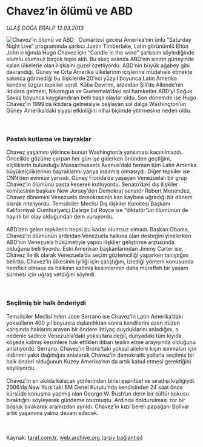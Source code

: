 # Chavez’in ölümü ve ABD

*ULAŞ DOĞA ERALP 12.03.2013*

<div class="yazi"><img align="left" alt="Chavez’in ölümü ve ABD" border="0" src="http://www.taraf.com.tr/fotoraflar/makaleler/chavez-in-olumu-ve-abd_5140_orijinal.jpg" style="border-right-width:10px; border-color:#FFFFFF"/>Cumartesi gecesi Amerika’nin ünlü “Saturday Night Live” programında şarkıcı Justin Timberlake, Latin görünümlü Elton John kılığında Hugo Chavez için “Candle in the wind” şarkısını söylediğinde olumlu olumsuz birçok tepki aldı. Bu skeç aslında ABD’nin sınırın güneyinde kalan ülkelerle olan ilişkisini güzel özetliyordu. ABD’nin büyük ağabey gibi davrandığı, Güney ve Orta Amerika ülkelerinin içişlerine müdahale etmekte sakınca görmediği bu ilişkilerde 20’nci yüzyıl boyunca Latin Amerika kendine özgün tepkiler verdi. Küba Devrimi, ardından Şili’de Allende’nin iktidara gelmesi, Nikaragua ve Guetemala’daki sol hareketler ABD’yi Soğuk Savaş boyunca kaygılandıran belli başlı olaylar oldu. Son dönemde ise Hugo Chavez’in 1999’da iktidara gelmesiyle başlayan sol dalga Washington’un Güney Amerika’daki siyasi etkinliğini nihai biçimde yitirmesine neden oldu.<br/><br/><br/>
<h3>Pastalı kutlama ve bayraklar</h3>Chavez yaşamını yitirince bunun Washington’a yansıması kaçınılmazdı. Öncelikle gözüme çarpan her gün işe giderken önünden geçtiğim, elçiliklerin bulunduğu Massachussets Avenue’daki hemen tüm Latin Amerika büyükelçiliklerinin bayraklarını yarıya indirmiş olmasıydı. Diğer tepkiler ise CNN’den evimize yansıdı. Güney Florida’da yaşayan Venezuelalı bir grup Chavez’in ölümünü pasta keserek kutluyordu. Senato’daki dış ilişkiler komitesinin başkanı New Jersey’den Demokrat senatör Robert Menendez, Chavez dönemini Venezuela demokrasinin kan kaybına uğradığı bir dönem olarak niteliyordu. Temsilciler Meclisi Dış ilişkiler Komitesi Başkanı Kaliforniyalı Cumhuriyetçi Delege Ed Royce ise “diktatör”ün ölümünün de hayırlı bir olay olduğundan dem vuruyordu.<br/><br/>ABD’den gelen tepkilerin hepsi bu kadar olumsuz olmadı. Başkan Obama, Chavez’in ölümünün ardından Venezuela halkına olan desteğini yinelerken ABD’nin Venezuela hükümetiyle yapıcı ilişkiler geliştirme arzusunda olduğunu belirtiyordu. Eski Amerikan başkanlarından Jimmy Carter ise, Chavez ile ilk olarak Venezuela’da seçim gözlemciliği yaparken tanıştığını belirtip, Chavez’in ülkesinin iyiliği için çalıştığını, izlediği yöntem konusunda hemfikir olmasa da halkının ezilmiş kesimlerinin daha müreffeh bir yaşam sürmesi için uğraş verdiğini söyledi.<br/><br/><br/>
<h3>Seçilmiş bir halk önderiydi</h3>Temsilciler Meclisi’nden Jose Serrano ise Chavez’in Latin Amerika’daki yoksulların 400 yıl boyunca dışlandıktan sonra kendilerini ezen düzen karışında haklarını arayan bir öndere ihtiyaç duyduklarını anladığını, o nedenle sadece Venezuela’daki yoksullara değil, dünyadaki tüm kıyıda köşede kalmış kesimlere hak ettikleri itibarı teslim etme arayışında olduğunu anlatıyordu. Serrano, Chavez’in Bronx’taki yoksul ailelere kışın ısınmaları için indirimli yakıt dağıttığını anlatarak Chavez’in demokratik yollarla seçilmiş bir halk önderi olduğunun Kuzey Amerika’nın da artık kabul etmesi gerektiğini söylüyordu.<br/><br/>Chavez’in en akılda kalacak yönlerinden birisi espritüel ve sıradışı kişiliğiydi. 2006’da New York’taki BM Genel Kurulu’nda kendisinden 24 saat önce kürsüde konuşma yapmış olan George W. Bush’un derin bir sülfür kokusu bıraktığını söyleyerek gündeme oturmuştu. Ardında doldurulması zor bir boşluk bırakarak aramızdan ayrıldı. Chavez’in kızıl bereli papağanı Bolivar artık yaşamına yalnız devam edecek.<br/><br/><br/>
</div>

Kaynak: [taraf.com.tr](http://www.taraf.com.tr/ulas-doga-eralp/makale-chavez-in-olumu-ve-abd.htm), [web.archive.org (arşiv bağlantısı)](http://web.archive.org/web/20131107154730/http://www.taraf.com.tr/ulas-doga-eralp/makale-chavez-in-olumu-ve-abd.htm)
